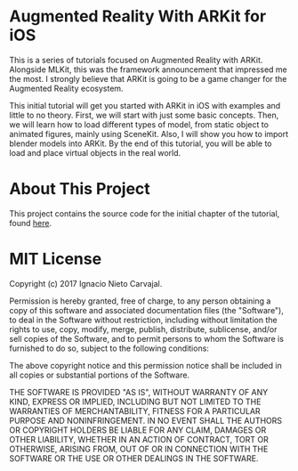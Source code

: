 # Augmented Reality With ARKit for iOS

This is a series of tutorials focused on Augmented Reality with ARKit. Alongside MLKit, this was the framework announcement that impressed me the most. I strongly believe that ARKit is going to be a game changer for the Augmented Reality ecosystem.

This initial tutorial will get you started with ARKit in iOS with examples and little to no theory. First, we will start with just some basic concepts. Then, we will learn how to load different types of model, from static object to animated figures, mainly using SceneKit. Also, I will show you how to import blender models into ARKit. By the end of this tutorial, you will be able to load and place virtual objects in the real world.

# About This Project

This project contains the source code for the initial chapter of the tutorial, found [here](https://digitalleaves.com/blog/2017/08/augmented-reality-arkit/).

# MIT License

Copyright (c) 2017 Ignacio Nieto Carvajal.

Permission is hereby granted, free of charge, to any person obtaining a copy
of this software and associated documentation files (the "Software"), to deal
in the Software without restriction, including without limitation the rights
to use, copy, modify, merge, publish, distribute, sublicense, and/or sell
copies of the Software, and to permit persons to whom the Software is
furnished to do so, subject to the following conditions:

The above copyright notice and this permission notice shall be included in all
copies or substantial portions of the Software.

THE SOFTWARE IS PROVIDED "AS IS", WITHOUT WARRANTY OF ANY KIND, EXPRESS OR
IMPLIED, INCLUDING BUT NOT LIMITED TO THE WARRANTIES OF MERCHANTABILITY,
FITNESS FOR A PARTICULAR PURPOSE AND NONINFRINGEMENT. IN NO EVENT SHALL THE
AUTHORS OR COPYRIGHT HOLDERS BE LIABLE FOR ANY CLAIM, DAMAGES OR OTHER
LIABILITY, WHETHER IN AN ACTION OF CONTRACT, TORT OR OTHERWISE, ARISING FROM,
OUT OF OR IN CONNECTION WITH THE SOFTWARE OR THE USE OR OTHER DEALINGS IN THE
SOFTWARE.
